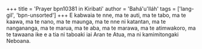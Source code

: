 +++
title = 'Prayer bpn10381 in Kiribati'
author = 'Bahá'u'lláh'
tags = ['lang-gil', 'bpn-unsorted']
+++
E kabwaia te nne, ma te auti, ma te tabo, ma te kaawa, ma te nano, ma te maunga, ma te nne ni katantan, ma te nangananga, ma te marua, ma te aba, ma te marawa, ma te atimwakoro, ma te tawaana ike e a tia ni taboaki iai Aran te Atua, ma ni kamimitongaki Neboana.
